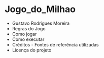 # Jogo_do_Milhao

- Gustavo Rodrigues Moreira
- Regras do Jogo
- Como jogar
- Como executar
- Créditos - Fontes de referência utilizadas
- Licença do projeto